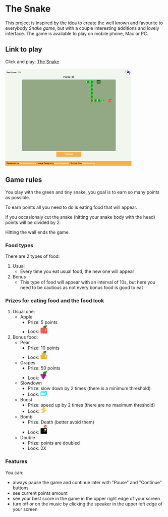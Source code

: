 # The Snake

This project is inspired by the idea to create the well known and favourite to everybody *Snake game*, but with a couple interesting additions and lovely interface.
The game is available to play on mobile phone, Mac or PC.

## Link to play

Click and play: [The Snake](https://vladshyrinov.github.io/snake/)

<img src="./assets/img/game-big.png" alt="Game Board" width="400">

## Game rules

You play with the green and tiny snake, you goal is to earn so many points as possible.

To earn points all you need to do is eating food that will appear.

If you occasionaly cut the snake (hitting your snake body with the head) points will be divided by 2.

Hitting the wall ends the game.

### Food types
There are 2 types of food: 
1. Usual
    - Every time you eat usual food, the new one will appear
2. Bonus
    - This type of food will appear with an interval of 10s, but here you need to be cautious as not every bonus food is good to eat

### Prizes for eating food and the food look
1. Usual one: 
    * Apple
        - Prize: 5 points
        - Look: <img src="./assets/img/apple.png" alt="Apple Bonus Food" width="20">
2. Bonus food:
    * Pear 
        - Prize: 10 points
        - Look: <img src="./assets/img/pear.png" alt="Pear Bonus Food" width="20">
    * Grapes
        - Prize: 50 points
        - Look: <img src="./assets/img/grapes.png" alt="Grapes Bonus Food" width="20">
    * Slowdown
        - Prize: slow down by 2 times (there is a minimum threshold)
        - Look: <img src="./assets/img/ice.png" alt="Slowdown Bonus Food" width="20">
    * Boost
        - Prize: speed up by 2 times (there are no maximum threshold)
        - Look: <img src="./assets/img/lightning.png" alt="Boost Bonus Food" width="20">
    * Bomb
        - Prize: Death (better avoid them)
        - Look: <img src="./assets/img/bomb.png" alt="Bomb Bonus Food" width="20">
    * Double
        - Prize: points are doubled
        - Look: 2X

### Features

You can:
* always pause the game and continue later with "Pause" and "Continue" buttons
* see current points amount
* see your best score in the game in the upper right edge of your screen
* turn off or on the music by clicking the speaker in the upper left edge of your screen


